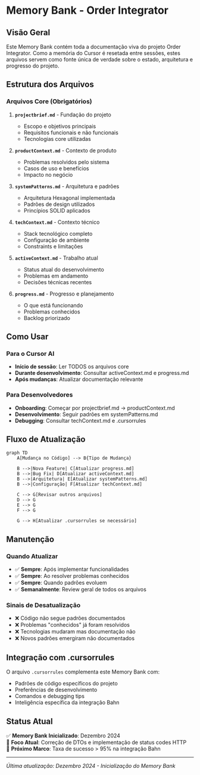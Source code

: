 # Memory Bank - Order Integrator

## Visão Geral
Este Memory Bank contém toda a documentação viva do projeto Order Integrator. Como a memória do Cursor é resetada entre sessões, estes arquivos servem como fonte única de verdade sobre o estado, arquitetura e progresso do projeto.

## Estrutura dos Arquivos

### Arquivos Core (Obrigatórios)
1. **`projectbrief.md`** - Fundação do projeto
   - Escopo e objetivos principais
   - Requisitos funcionais e não funcionais
   - Tecnologias core utilizadas

2. **`productContext.md`** - Contexto de produto
   - Problemas resolvidos pelo sistema
   - Casos de uso e benefícios
   - Impacto no negócio

3. **`systemPatterns.md`** - Arquitetura e padrões
   - Arquitetura Hexagonal implementada
   - Padrões de design utilizados
   - Princípios SOLID aplicados

4. **`techContext.md`** - Contexto técnico
   - Stack tecnológico completo
   - Configuração de ambiente
   - Constraints e limitações

5. **`activeContext.md`** - Trabalho atual
   - Status atual do desenvolvimento
   - Problemas em andamento
   - Decisões técnicas recentes

6. **`progress.md`** - Progresso e planejamento
   - O que está funcionando
   - Problemas conhecidos
   - Backlog priorizado

## Como Usar

### Para o Cursor AI
- **Início de sessão**: Ler TODOS os arquivos core
- **Durante desenvolvimento**: Consultar activeContext.md e progress.md
- **Após mudanças**: Atualizar documentação relevante

### Para Desenvolvedores
- **Onboarding**: Começar por projectbrief.md → productContext.md
- **Desenvolvimento**: Seguir padrões em systemPatterns.md
- **Debugging**: Consultar techContext.md e .cursorrules

## Fluxo de Atualização

```mermaid
graph TD
    A[Mudança no Código] --> B{Tipo de Mudança}
    
    B -->|Nova Feature| C[Atualizar progress.md]
    B -->|Bug Fix| D[Atualizar activeContext.md]
    B -->|Arquitetura| E[Atualizar systemPatterns.md]
    B -->|Configuração| F[Atualizar techContext.md]
    
    C --> G[Revisar outros arquivos]
    D --> G
    E --> G
    F --> G
    
    G --> H[Atualizar .cursorrules se necessário]
```

## Manutenção

### Quando Atualizar
- ✅ **Sempre**: Após implementar funcionalidades
- ✅ **Sempre**: Ao resolver problemas conhecidos
- ✅ **Sempre**: Quando padrões evoluem
- ✅ **Semanalmente**: Review geral de todos os arquivos

### Sinais de Desatualização
- ❌ Código não segue padrões documentados
- ❌ Problemas "conhecidos" já foram resolvidos
- ❌ Tecnologias mudaram mas documentação não
- ❌ Novos padrões emergiram não documentados

## Integração com .cursorrules
O arquivo `.cursorrules` complementa este Memory Bank com:
- Padrões de código específicos do projeto
- Preferências de desenvolvimento
- Comandos e debugging tips
- Inteligência específica da integração Bahn

## Status Atual
✅ **Memory Bank Inicializado**: Dezembro 2024  
📍 **Foco Atual**: Correção de DTOs e implementação de status codes HTTP  
🎯 **Próximo Marco**: Taxa de sucesso > 95% na integração Bahn

---
*Última atualização: Dezembro 2024 - Inicialização do Memory Bank* 
